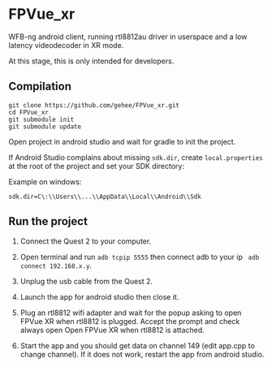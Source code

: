 # FPVue_xr
WFB-ng android client, running rtl8812au driver in userspace and a low latency videodecoder in XR mode.

At this stage, this is only intended for developers.

## Compilation
```
git clone https://github.com/gehee/FPVue_xr.git
cd FPVue_xr
git submodule init
git submodule update
```

Open project in android studio and wait for gradle to init the project.

If Android Studio complains about missing `sdk.dir`, create `local.properties` at the root of the project and set your SDK directory:

Example on windows:
```
sdk.dir=C\:\\Users\\...\\AppData\\Local\\Android\\Sdk
```

## Run the project

1. Connect the Quest 2 to your computer.
2. Open terminal and run `adb tcpip 5555` then connect adb to your ip ` adb connect 192.168.x.y`.
3. Unplug the usb cable from the Quest 2.
4. Launch the app for android studio then close it.
5. Plug an rtl8812 wifi adapter and wait for the popup asking to open FPVue XR when rtl8812 is plugged.
   Accept the prompt and check always open Open FPVue XR when rtl8812 is attached.

6. Start the app and you should get data on channel 149 (edit app.cpp to change channel). If it does not work, restart the app from android studio.